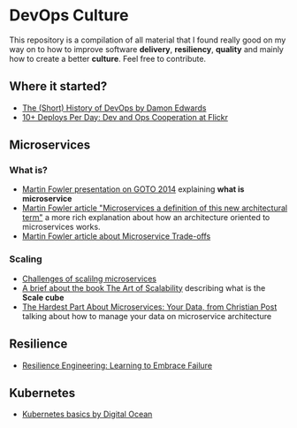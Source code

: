 # DevOps Culture
This repository is a compilation of all material that I found really good on my way on to how to improve software **delivery**, **resiliency**, **quality** and mainly how to create a better **culture**. Feel free to contribute. 

## Where it started?
- [The (Short) History of DevOps by Damon Edwards](https://www.youtube.com/watch?v=o7-IuYS0iSE)
- [10+ Deploys Per Day: Dev and Ops Cooperation at Flickr](https://www.youtube.com/watch?v=LdOe18KhtT4&t=1828s)

## Microservices

### What is?
- [Martin Fowler presentation on GOTO 2014](https://www.youtube.com/watch?v=wgdBVIX9ifA) explaining **what is microservice**
- [Martin Fowler article "Microservices a definition of this new architectural term"](https://martinfowler.com/articles/microservices.html) a more rich explanation about how an architecture oriented to microservices works.
- [Martin Fowler article about Microservice Trade-offs](https://martinfowler.com/articles/microservice-trade-offs.html)

### Scaling
- [Challenges of scalilng microservices](https://techbeacon.com/challenges-scaling-microservices)
- [A brief about the book The Art of Scalability](http://microservices.io/articles/scalecube.html) describing what is the **Scale cube**
- [The Hardest Part About Microservices: Your Data, from Christian Post](http://blog.christianposta.com/microservices/the-hardest-part-about-microservices-data/) talking about how to manage your data on microservice architecture


## Resilience
- [Resilience Engineering: Learning to Embrace Failure](https://queue.acm.org/detail.cfm?id=2371297)

## Kubernetes
- [Kubernetes basics by Digital Ocean](https://www.digitalocean.com/community/tutorials/an-introduction-to-kubernetes)
